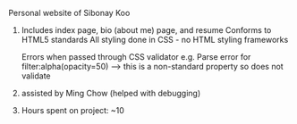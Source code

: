Personal website of Sibonay Koo

1) Includes index page, bio (about me) page, and resume
   Conforms to HTML5 standards
   All styling done in CSS - no HTML styling frameworks

   Errors when passed through CSS validator
   	e.g. Parse error for filter:alpha(opacity=50)
   	     --> this is a non-standard property so does not validate
2) assisted by Ming Chow (helped with debugging)
3) Hours spent on project: ~10